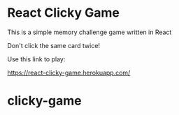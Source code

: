 # React Clicky Game
This is a simple memory challenge game written in React

Don't click the same card twice!

Use this link to play:

https://react-clicky-game.herokuapp.com/
# clicky-game
